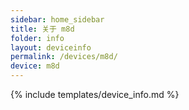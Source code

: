 ```yaml
---
sidebar: home_sidebar
title: 关于 m8d
folder: info
layout: deviceinfo
permalink: /devices/m8d/
device: m8d
---
```

{% include templates/device_info.md %}
